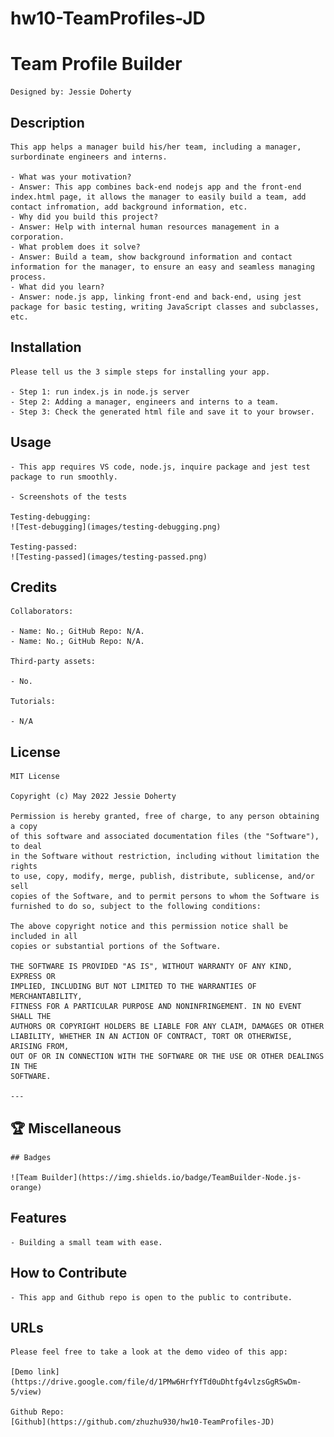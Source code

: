 # hw10-TeamProfiles-JD

# Team Profile Builder

    Designed by: Jessie Doherty

## Description

    This app helps a manager build his/her team, including a manager, surbordinate engineers and interns.

    - What was your motivation?
    - Answer: This app combines back-end nodejs app and the front-end index.html page, it allows the manager to easily build a team, add contact infromation, add background information, etc.
    - Why did you build this project?
    - Answer: Help with internal human resources management in a corporation.
    - What problem does it solve?
    - Answer: Build a team, show background information and contact information for the manager, to ensure an easy and seamless managing process.
    - What did you learn?
    - Answer: node.js app, linking front-end and back-end, using jest package for basic testing, writing JavaScript classes and subclasses, etc.

## Installation

    Please tell us the 3 simple steps for installing your app.

    - Step 1: run index.js in node.js server
    - Step 2: Adding a manager, engineers and interns to a team.
    - Step 3: Check the generated html file and save it to your browser.

## Usage

    - This app requires VS code, node.js, inquire package and jest test package to run smoothly.

    - Screenshots of the tests

    Testing-debugging:
    ![Test-debugging](images/testing-debugging.png)

    Testing-passed:
    ![Testing-passed](images/testing-passed.png)

## Credits

    Collaborators:

    - Name: No.; GitHub Repo: N/A.
    - Name: No.; GitHub Repo: N/A.

    Third-party assets:

    - No.

    Tutorials:

    - N/A

## License

    MIT License

    Copyright (c) May 2022 Jessie Doherty

    Permission is hereby granted, free of charge, to any person obtaining a copy
    of this software and associated documentation files (the "Software"), to deal
    in the Software without restriction, including without limitation the rights
    to use, copy, modify, merge, publish, distribute, sublicense, and/or sell
    copies of the Software, and to permit persons to whom the Software is
    furnished to do so, subject to the following conditions:

    The above copyright notice and this permission notice shall be included in all
    copies or substantial portions of the Software.

    THE SOFTWARE IS PROVIDED "AS IS", WITHOUT WARRANTY OF ANY KIND, EXPRESS OR
    IMPLIED, INCLUDING BUT NOT LIMITED TO THE WARRANTIES OF MERCHANTABILITY,
    FITNESS FOR A PARTICULAR PURPOSE AND NONINFRINGEMENT. IN NO EVENT SHALL THE
    AUTHORS OR COPYRIGHT HOLDERS BE LIABLE FOR ANY CLAIM, DAMAGES OR OTHER
    LIABILITY, WHETHER IN AN ACTION OF CONTRACT, TORT OR OTHERWISE, ARISING FROM,
    OUT OF OR IN CONNECTION WITH THE SOFTWARE OR THE USE OR OTHER DEALINGS IN THE
    SOFTWARE.

    ---

## 🏆 Miscellaneous

    ## Badges

    ![Team Builder](https://img.shields.io/badge/TeamBuilder-Node.js-orange)

## Features

    - Building a small team with ease.

## How to Contribute

    - This app and Github repo is open to the public to contribute.

## URLs

    Please feel free to take a look at the demo video of this app:

    [Demo link](https://drive.google.com/file/d/1PMw6HrfYfTd0uDhtfg4vlzsGgRSwDm-5/view)

    Github Repo:
    [Github](https://github.com/zhuzhu930/hw10-TeamProfiles-JD)
